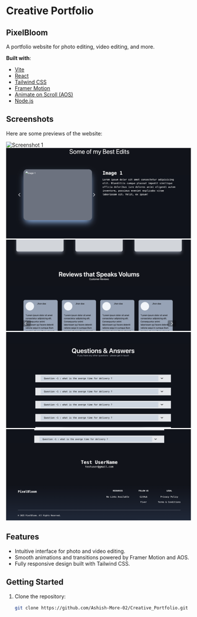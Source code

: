 # Creative Portfolio 

## PixelBloom
A portfolio website for photo editing, video editing, and more.

**Built with**:
- [Vite](https://vitejs.dev/)
- [React](https://reactjs.org/)
- [Tailwind CSS](https://tailwindcss.com/)
- [Framer Motion](https://www.framer.com/motion/)
- [Animate on Scroll (AOS)](https://michalsnik.github.io/aos/)
- [Node.js](https://nodejs.org/)

## Screenshots
Here are some previews of the website:

![Screenshot 1](./src/assets/screenShots/s1.png)
![Screenshot 2](./src/assets/screenShots/s2.png)
![Screenshot 3](./src/assets/screenShots/s3.png)
![Screenshot 4](./src/assets/screenShots/s4.png)
![Screenshot 5](./src/assets/screenShots/s5.png)

## Features
- Intuitive interface for photo and video editing.
- Smooth animations and transitions powered by Framer Motion and AOS.
- Fully responsive design built with Tailwind CSS.

## Getting Started
1. Clone the repository:
   ```bash
   git clone https://github.com/Ashish-More-02/Creative_Portfolio.git
